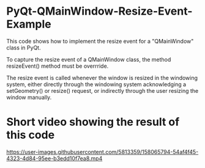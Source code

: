 # PyQt-QMainWindow-Resize-Event-Example
This code shows how to implement the resize event for a "QMainWindow" class in PyQt.

To capture the resize event of a QMainWindow class, the method resizeEvent() method
must be overrride.

The resize event is called whenever the window is resized in the windowing system, either directly 
through the windowing system acknowledging a setGeometry() or resize() request, or indirectly through 
the user resizing the window manually.

# Short video showing the result of this code
https://user-images.githubusercontent.com/5813359/158065794-54af4f45-4323-4d84-95ee-b3edd10f7ea8.mp4
